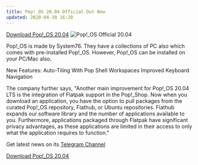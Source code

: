 ```yaml
---
title: Pop!_OS 20.04 Official Out Now 
updated: 2020-04-30 16:20
---
```


[Download Pop!_OS 20.04](https://pop.system76.com/)
![Pop!_OS Official 20.04](https://avatars2.githubusercontent.com/u/33131755?s=300&v=4)

Pop!_OS is made by System76. They have a collections of PC also which comes with pre-installed Pop!_OS. However, Pop!_OS can be installed on your PC/Mac also.

New Features:
Auto-Tiling With Pop Shell
Workspaces
Improved Keyboard Navigation

The company further says, "Another main improvement for Pop!_OS 20.04 LTS is the integration of Flatpak support in the Pop!_Shop. Now when you download an application, you have the option to pull packages from the curated Pop!_OS repository, Flathub, or Ubuntu repositories. Flathub expands our software library and the number of applications available to you. Furthermore, applications packaged through Flatpak have significant privacy advantages, as these applications are limited in their access to only what the application requires to function."

Get latest news on its [Telegram Channel](https://telegram.me/system76_news)

[Download Pop!_OS 20.04](https://pop.system76.com/)

